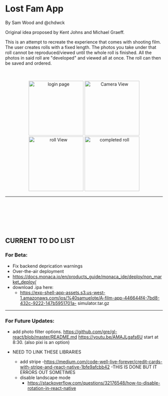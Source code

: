 # Lost Fam App
By Sam Wood and @chdwck


Original idea proposed by Kent Johns and Michael Graeff.


This is an attempt to recreate the experience that comes with shooting film. The user creates rolls with a fixed length. The photos you take under that roll cannot be reproduced/viewed until the whole roll is finished. All the photos in said roll are "developed" and viewed all at once. The roll can then be saved and ordered.
<br />
<br />
<br />

<p align="center">
  <img src="https://github.com/Samuelote/Lost_Fam_App/blob/master/assets/IMG-2780.JPG" width="175" title="Login Page" alt="login page">
  <img src="https://github.com/Samuelote/Lost_Fam_App/blob/master/assets/IMG-2777.JPG" width="175" title="Camera View">
  <img src="https://github.com/Samuelote/Lost_Fam_App/blob/master/assets/IMG-2778.JPG" width="175" title="Roll View" alt="roll View">
  <img src="https://github.com/Samuelote/Lost_Fam_App/blob/master/assets/IMG-2779.JPG" width="175" title="Completed Roll" alt="completed roll">
</p>

- - - -
<br />
<br />
<br />
<br />
<br />


## CURRENT TO DO LIST

### For Beta:
- Fix backend deprication warnings
-  Over-the-air deployment
  - https://docs.monaca.io/en/products_guide/monaca_ide/deploy/non_market_deploy/
- download .ipa here:
  - https://exp-shell-app-assets.s3.us-west-1.amazonaws.com/ios/%40samuelote/A-film-app-446644f4-7bd8-432c-9222-147b5951701a-     simulator.tar.gz
<hr>

### For Future Updates:

- add photo filter options. https://github.com/gre/gl-react/blob/master/README.md
https://youtu.be/AMAJLgafs6U start at 8:30. (also pixi is an option)

- NEED TO LINK THESE LIBRARIES
  - add stripe
    -https://medium.com/code-well-live-forever/credit-cards-with-stripe-and-react-native-1bfe9afcbb42
-THIS IS DONE BUT IT ERRORS OUT SOMETIMES
  - disable landscape mode
     - https://stackoverflow.com/questions/32176548/how-to-disable-rotation-in-react-native

